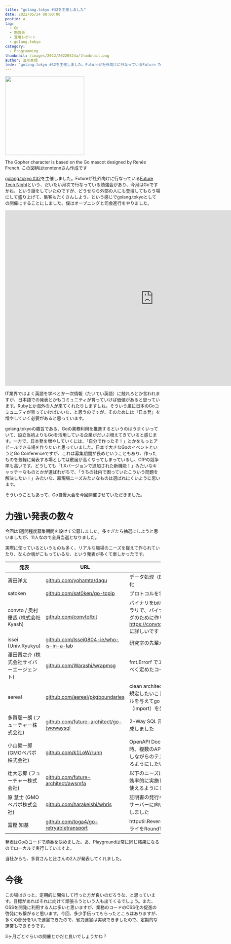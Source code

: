 ```yaml
---
title: "golang.tokyo #32を主催しました"
date: 2022/05/24 00:00:00
postid: a
tag:
  - Go
  - 勉強会
  - 登壇レポート
  - golang.tokyo
category:
  - Programming
thumbnail: /images/2022/20220524a/thumbnail.png
author: 澁川喜規
lede: "golang.tokyo #32を主催しました。Futureが社外向けに行なっているFuture Tech Nightという、だいたい月次で行なっている勉強会があり、今月はGoですかね、という話をしていたのですが、どうせなら外部の人にも登壇してもらう場にして盛り上げて、集客もたくさんしよう、という感じでgolang.tokyoとしての開催にすることにしました。"
---
```

<img src="/images/2022/20220524a/image.png" alt="" width="256" height="256" loading="lazy">

The Gopher character is based on the Go mascot designed by Renée French.
この図柄はtenntennさん作成です

[golang.tokyo #32](https://golangtokyo.connpass.com/event/246982/)を主催しました。Futureが社外向けに行なっている[Future Tech Night](https://future.connpass.com/)という、だいたい月次で行なっている勉強会があり、今月はGoですかね、という話をしていたのですが、どうせなら外部の人にも登壇してもらう場にして盛り上げて、集客もたくさんしよう、という感じでgolang.tokyoとしての開催にすることにしました。僕はオープニングと司会進行をやりました。

<iframe src="https://docs.google.com/presentation/d/e/2PACX-1vS_puMX7qVj6pFxR8b1dfU0C9QIpVhY5MGFhP7itvjyugapignGenhuJmdJSc0A7mtPoI23_-kB0bXH/embed?start=false&loop=false&delayms=3000" frameborder="0" width="960" height="569" allowfullscreen="true" mozallowfullscreen="true" webkitallowfullscreen="true"></iframe>

IT業界ではよく英語を学べとか一次情報（たいてい英語）に触れろとか言われますが、日本語での発表とかもコミュニティが育っていけば価値があると思っています。Rubyとか海外の人が来てくれたりしますしね。そういう風に日本のGoコミュニティが育っていけばいいな、と思うのですが、そのためには「日本発」を増やしていく必要があると思っています。

golang.tokyoの趣旨である、Goの業務利用を推進するというのはうまくいっていて、設立当初よりもGoを活用している企業がだいぶ増えてきていると感じます。一方で、日本発を増やしていくには、「自分で作ったぞ！」とかをもっとアピールできる場を作りたいと思っていました。日本で大きなGoのイベントというとGo Conferenceですが、これは募集期間が長めということもあり、作ったものを気軽に発表する場としては敷居が高くなってしまっているし、CfPの競争率も高いです。どうしても「1.Xバージョンで追加された新機能！」みたいなキャッチーなものとかが選ばれがちで、「うちの社内で困っていたこういう問題を解決したい！」みたいな、超現場ニーズみたいなものは選ばれにくいように思います。

そういうこともあって、Go自慢大会を今回開催させていただきました。

# 力強い発表の数々

今回は1週間程度募集期間を設けて公募しました。多すぎたら抽選にしようと思いましたが、11人なので全員当選となりました。

実際に使っているというものも多く、リアルな職場のニーズを捉えて作られていたり、なんか魂がこもっているな、という発表が多くて楽しかったです。

発表 | URL | 実装の動機 |
--------------|-------|--------|
濱田洋太|[github.com/yohamta/dagu](https://github.com/yohamta/dagu)|データ処理（ETL）バッチ群の依存関係の可視化、運用効率化
satoken| [github.com/sat0ken/go-tcpip](https://github.com/sat0ken/go-tcpip) | プロトコルを学ぶためで業務用ではありません
convto / 奥村 優哉 (株式会社Kyash) | [github.com/convto/bit](https://github.com/convto/bit) | バイナリをbit表現に変換するためのエンコーディングライブラリで、バイナリを解釈するようなプログラムのlogやデバッグのために作りました。 具体的な動機は https://convto.hatenablog.com/entry/2022/05/08/160157 に詳しいです
issei (Univ.Ryukyu) | [github.com/Issei0804-ie/who-is-in-a-lab](https://github.com/Issei0804-ie/who-is-in-a-lab) | 研究室の先輩からお願いがありソフトウェアを作成しました
澤田晋之介 (株式会社サイバーエージェント) | [github.com/Warashi/wrapmsg](https://github.com/Warashi/wrapmsg) | fmt.Errorf でエラーをwrapするときのメッセージを統一するべく定めたコード規約をlinterとして実装しました
aereal | [github.com/aereal/pkgboundaries](https://github.com/aereal/pkgboundaries) | clean architectureなどプロジェクトごとに依存関係の方向を規定したいことがあります。このツールはJSONで定めたルールを与えてgo vetツールとして実行すると不正な依存（import）を発見してくれます。
多賀聡一朗 (フューチャー株式会社) | [github.com/future-architect/go-twowaysql](https://github.com/future-architect/go-twowaysql) | 2-Way SQL 形式の DB アクセスライブラリのニーズがあり作成しました
小山健一郎 (GMOペパボ株式会社) | [github.com/k1LoW/runn](https://github.com/k1LoW/runn) | OpenAPI Documentを使ったGoのAPIサーバを開発している時、複数のAPIをまたいでかつ、データベースのデータを参照しながらのテストをOpenAPI Documentライクに簡単に書けるようにしたいというニーズ
辻大志郎 (フューチャー株式会社) | [github.com/future-architect/awsmfa](https://github.com/future-architect/awsmfa) | 以下のニーズによるものです・AWS CLIにおけるMFA認証を効率的に実施したい・簡単にローカルPCにインストールして使えるようにしたい
原 慧士 (GMOペパボ株式会社) | [github.com/harakeishi/whris](https://github.com/harakeishi/whris) | 証明書の発行などで該当のドメインのAレコードがどこの管理サーバーに向いているかを１コマンドで調べれるように作成しました
富樫 知基 | [github.com/toga4/go-retryabletransport](https://github.com/toga4/go-retryabletransport) | httputil.ReverseProxyを使った実装でHTTPリクエストのリトライをRoundTripperでやりたかった

発表は[Goのコード](https://go.dev/play/p/KKfF9zIJPO4)で順番を決めました。あ、Playgroundは常に同じ結果になるのでローカルで実行していますよ。

当社からも、多賀さんと辻さんの2人が発表してくれました。

# 今後

この場はきっと、定期的に開催して行った方が良いのだろうな、と思っています。目標があればそれに向けて頑張ろうという人も出てくるでしょう。また、OSSを開発に利用する人は多いと思いますが、業務のコードのOSS化の促進の啓発にも繋がると思います。今回、多少手伝ってもらったところはありますが、多くの部分を1人で運営できたので、省力運営は実現できましたので、定期的な運営もできそうです。

3ヶ月ごとぐらいの開催とかだと良いでしょうかね？
